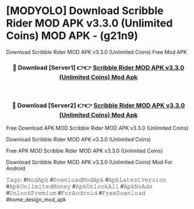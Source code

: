# [MODYOLO] Download Scribble Rider MOD APK v3.3.0 (Unlimited Coins) MOD APK - (g21n9)
Download Scribble Rider MOD APK v3.3.0 (Unlimited Coins) Free Mod APK

<div align="center">
<h3>🔴 Download [Server1] 👉👉 <a href="https://apk-comot.site?title=Scribble_Rider_MOD_APK_v3.3.0_(Unlimited_Coins)">Scribble Rider MOD APK v3.3.0 (Unlimited Coins) Mod Apk</a></h3><br>

<h3>🔴 Download [Server2] 👉👉 <a href="https://apk-comot.site?title=Scribble_Rider_MOD_APK_v3.3.0_(Unlimited_Coins)">Scribble Rider MOD APK v3.3.0 (Unlimited Coins) Mod Apk</a></h3>
</div>


Free Download APK MOD Scribble Rider MOD APK v3.3.0 (Unlimited Coins)

Download Scribble Rider MOD APK v3.3.0 (Unlimited Coins) 

Free APK MOD Scribble Rider MOD APK v3.3.0 (Unlimited Coins) 

Download Scribble Rider MOD APK v3.3.0 (Unlimited Coins) Mod For Android

𝚃𝚊𝚐𝚜: #𝙼𝚘𝚍𝙰𝚙𝚔 #𝙳𝚘𝚠𝚗𝚕𝚘𝚊𝚍𝙼𝚘𝚍𝙰𝚙𝚔 #𝙰𝚙𝚔𝙻𝚊𝚝𝚎𝚜𝚝𝚅𝚎𝚛𝚜𝚒𝚘𝚗 #𝙰𝚙𝚔𝚄𝚗𝚕𝚒𝚖𝚒𝚝𝚎𝚍𝙼𝚘𝚗𝚎𝚢 #𝙰𝚙𝚔𝚄𝚗𝚕𝚘𝚌𝚔𝙰𝚕𝚕 #𝙰𝚙𝚔𝙽𝚘𝙰𝚍𝚜 #𝚄𝚗𝚕𝚘𝚌𝚔𝙿𝚛𝚎𝚖𝚒𝚞𝚖 #𝙵𝚘𝚛𝙰𝚗𝚍𝚛𝚘𝚒𝚍 #𝙵𝚛𝚎𝚎𝙳𝚘𝚠𝚗𝚕𝚘𝚊𝚍 #home_design_mod_apk